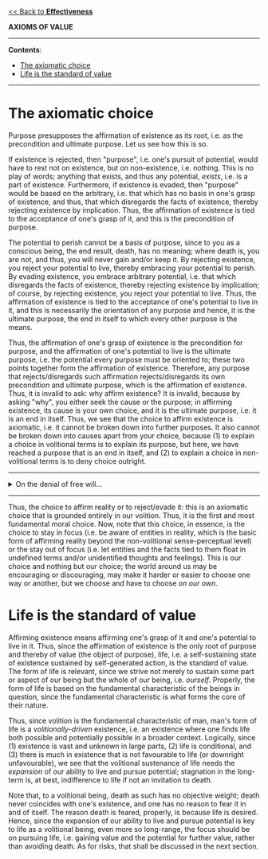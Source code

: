 [<< Back to **Effectiveness**](https://pranigopu.github.io/effectiveness)

**AXIOMS OF VALUE**

---

**Contents**:

- [The axiomatic choice](#the-axiomatic-choice)
- [Life is the standard of value](#life-is-the-standard-of-value)

---

# The axiomatic choice
Purpose presupposes the affirmation of existence as its root, i.e. as the precondition and ultimate purpose. Let us see how this is so.

If existence is rejected, then "purpose", i.e. one's pursuit of potential, would have to rest not on existence, but on non-existence, i.e. nothing. This is no play of words; anything that exists, and thus any potential, _exists_, i.e. is a part of existence. Furthermore, if existence is evaded, then "purpose" would be based on the arbitrary, i.e. that which has no basis in one's grasp of existence, and thus, that which disregards the facts of existence, thereby rejecting existence by implication. Thus, the affirmation of existence is tied to the acceptance of one's grasp of it, and this is the precondition of purpose.

The potential to perish cannot be a basis of purpose, since to you as a conscious being, the end result, death, has no meaning; where death is, you are not, and thus, you will never gain and/or keep it. By rejecting existence, you reject your potential to live, thereby embracing your potential to perish. By evading existence, you embrace arbitrary potential, i.e. that which disregards the facts of existence, thereby rejecting existence by implication; of course, by rejecting existence, you reject your potential to live. Thus, the affirmation of existence is tied to the acceptance of one's potential to live in it, and this is necessarily the orientation of any purpose and hence, it is the ultimate purpose, the end in itself to which every other purpose is the means.

Thus, the affirmation of one's grasp of existence is the precondition for purpose, and the affirmation of one's potential to live is the ultimate purpose, i.e. the potential every purpose must be oriented to; these two points together form the affirmation of existence. Therefore, any purpose that rejects/disregards such affirmation rejects/disregards its own precondition and ultimate purpose, which is the affirmation of existence. Thus, it is invalid to ask: why affirm existence? It is invalid, because by asking "why", you either seek the cause or the purpose; in affirming existence, its cause is your own choice, and it is the ultimate purpose, i.e. it is an end in itself. Thus, we see that the choice to affirm existence is axiomatic, i.e. it cannot be broken down into further purposes. It also cannot be broken down into causes apart from your choice, because (1) to explain a choice in volitional terms is to explain its purpose, but here, we have reached a purpose that is an end in itself, and (2) to explain a choice in non-volitional terms is to deny choice outright.

---

<details><summary>On the denial of free will...</summary>
<p>
Now, note that the denial of free will (i.e. the ability to act in a fundamentally self-driven way on some level) is the denial of existence as such. How so? Firstly, by denying free will, we deny knowledge, since to know something is to affirm that it corresponds to reality; however, by denying free will, we make any action, even the action of such affirmation, subject to nothing but the happenstance of certain causes acting in a certain way, without factoring in any considerations of correspondence to reality. Any argument that tries to deny this fails by cutting off its own root; an argument presupposes knowledge, and knowledge presupposes the ability to affirm correspondence to reality <i>consistently</i>, i.e. as a self-driven orientation that is not swayed by happenstance. Secondly, by denying knowledge, we also deny the affirmation that what is, is, thereby being open to the non-existent being existent and the existent being non-existence. Since the non-existent has no basis in existence, we are left with nothing, since, for all we know, all that is, is also not. Thus, we deny existence as such. This is false, and <i>that</i> I can affirm for sure, as a being who is aware of the existence of both myself and the world around me; such awareness is too self-evident to ignore without reducing oneself to babbling.
<br><br>
The claim that correspondence to reality happens consistently due to non-volitional processes is false. How? It states, in essence, "my mental processes are non-volitional, and I know this because my non-volitional mental processes automatically correspond to reality". While the first claim is not obviously false, the second is; I know, by experience, that my mental processes do not automatically correspond to reality. To claim that they do, my experience notwithstanding, is to claim that my "mistake" (which contradicts the truth) and the truth were both true. If this leads you to reject the law of non-contradiction, you reject reality as such, thereby rejecting your very grasp of existence and, once again, reducing yourself to babbling.
<br><br>
We can take this further. Let us say that, to strengthen the above claim, the truth may switch back and forth such that you are never wrong. Now, the law of identity, which implies the law of causality, implies that a thing acts only according to its identity, i.e. its action (and thus any change in it) can exist neither apart from nor in contradiction to the identities of things that exist. Now, take an example from basic geometry. In the course of your deductions, you misidentify the angle of a triangle, and as a result, the sum of the angles is less than 180 degrees, upon which you correct your answer. If you were right before, then the same triangle, without changing its shape, had its angle changed. This is impossible, since an angle cannot exist apart from the shape.
</p>
</details>

---

Thus, the choice to affirm reality or to reject/evade it: this is an axiomatic choice that is grounded entirely in our volition. Thus, it is the first and most fundamental moral choice. Now, note that this choice, in essence, is the choice to stay in focus (i.e. be aware of entities in reality, which is the basic form of affirming reality beyond the non-volitional sense-perceptual level) or the stay out of focus (i.e. let entities and the facts tied to them float in undefined terms and/or unidentified thoughts and feelings). This is our choice and nothing but our choice; the world around us may be encouraging or discouraging, may make it harder or easier to choose one way or another, but we choose and have to choose _on our own_.

# Life is the standard of value
Affirming existence means affirming one's grasp of it and one's potential to live in it. Thus, since the affirmation of existence is the only root of purpose and thereby of value (the object of purpose), life, i.e. a self-sustaining state of existence sustained by self-generated action, is the standard of value. The form of life is relevant, since we strive not merely to sustain some part or aspect of our being but the whole of our being, i.e. _ourself_. Properly, the form of life is based on the fundamental characteristic of the beings in question, since the fundamental characteristic is what forms the core of their nature.

Thus, since volition is the fundamental characteristic of man, man's form of life is a _volitionally-driven_ existence, i.e. an existence where one finds life both possible and potentially possible in a broader context. Logically, since (1) existence is vast and unknown in large parts, (2) life is conditional, and (3) there is much in existence that is not favourable to life (or downright unfavourable), we see that the volitional sustenance of life needs the _expansion_ of our ability to live and pursue potential; stagnation in the long-term is, at best, indifference to life if not an invitation to death.

Note that, to a volitional being, death as such has no objective weight; death never coincides with one's existence, and one has no reason to fear it in and of itself. The reason death is feared, properly, is because life is desired. Hence, since the expansion of our ability to live and pursue potential is key to life as a volitional being, even more so long-range, the focus should be on pursuing life, i.e. gaining value and the potential for further value, rather than avoiding death. As for risks, that shall be discussed in the next section.